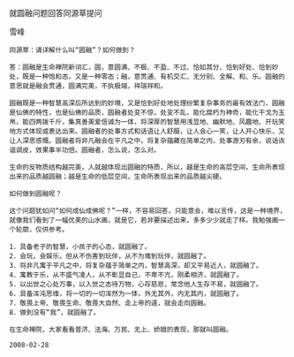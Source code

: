 就圆融问题回答同源草提问

雪峰


    同源草：请详解什么叫“圆融”？如何做到？

    答：圆融是生命禅院新词汇，圆，意圆满、不极、不盈、不过、恰如其分、恰到好处、恰到妙处，既是一种饱和态，又是一种零态；融，意贯通、有机交汇、无分别、全解、和、乐。圆融的意思就是融会贯通，圆满完美，不执极端，祥瑞祥和。

    圆融既是一种智慧高深后所达到的妙境，又是恰到好处地处理纷繁复杂事务的最有效法门，圆融是仙佛的特性，也是仙佛的品质，圆融者处变不惊，处变不乱，能化腐朽为神奇，能化干戈为玉帛，能四两拨千斤，集真善美爱信诚为一体，将深厚的智慧用浅显地、幽默地、风趣地、开玩笑地方式体现或表达出来。圆融者的处事方式和话语让人舒服，让人会心一笑，让人开心快乐，又让人深思感慨。圆融者将非凡融会在平凡之中，将复杂蕴藏在简单之内，处事游刃有余，说话诙谐调皮，效果事半功倍。圆融者，怎么说，怎么对。

    生命的反物质结构越完美，人就越体现出圆融的特质，所以，越是生命的高层空间，生命所表现出来的品质越圆融；越是生命的低层空间，生命所表现出来的品质越尖硬。

    如何做到圆融呢？

    这个问题犹如问“如何成仙成佛呢？”一样，不容易回答，只能意会，难以言传，这是一种境界，就像我们看到了一幅优美的山水画，就是它，若非要描述出来，多多少少就走了样。我勉强画一个轮廓，仅供参考。

    1．具备老子的智慧，小孩子的心态，就圆融了。
    2．会玩，会娱乐，但从不伤害到玩伴，从不为难到玩伴，就圆融了。
    3．将非凡寓于平凡之中，将复杂蕴于简单之内，智慧高深，却又平易近人，就圆融了。
    4．寓教于乐，从不盛气凌人，从不彰显自己，不卑不亢，刚柔相济，就圆融了。
    5．以出世之心处万事，以入世之态待万物，心存慈悲，常念他人生存不易，就圆融了。
    6．具备浑沌思维，将一切的一切浑然为一体，外无其外，内无其内，就圆融了。
    7．敬畏上帝、敬畏生命、敬畏大自然、走上帝的道，就会走向圆融。
    8．做到没有“我”，就圆融了。

    在生命禅院，大家看看普济、法海、万民、无上、娇娥的表现，那就叫圆融。

    2008-02-28



